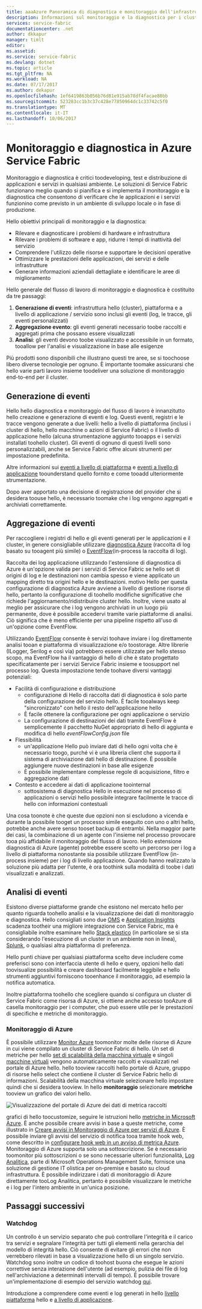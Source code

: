 ```yaml
---
title: aaaAzure Panoramica di diagnostica e monitoraggio dell'infrastruttura del servizio | Documenti Microsoft
description: Informazioni sul monitoraggio e la diagnostica per i cluster, le applicazioni e i servizi di Azure Service Fabric.
services: service-fabric
documentationcenter: .net
author: dkkapur
manager: timlt
editor: 
ms.assetid: 
ms.service: service-fabric
ms.devlang: dotnet
ms.topic: article
ms.tgt_pltfrm: NA
ms.workload: NA
ms.date: 07/17/2017
ms.author: dekapur
ms.openlocfilehash: 1ef6419863b056b76d81e915ab78df4facae88bb
ms.sourcegitcommit: 523283cc1b3c37c428e77850964dc1c33742c5f0
ms.translationtype: MT
ms.contentlocale: it-IT
ms.lasthandoff: 10/06/2017
---
```

# <a name="monitoring-and-diagnostics-for-azure-service-fabric"></a>Monitoraggio e diagnostica in Azure Service Fabric

Monitoraggio e diagnostica è critici toodeveloping, test e distribuzione di applicazioni e servizi in qualsiasi ambiente. Le soluzioni di Service Fabric funzionano meglio quando si pianifica e si implementa il monitoraggio e la diagnostica che consentono di verificare che le applicazioni e i servizi funzionino come previsto in un ambiente di sviluppo locale o in fase di produzione.

Hello obiettivi principali di monitoraggio e la diagnostica:
* Rilevare e diagnosticare i problemi di hardware e infrastruttura
* Rilevare i problemi di software e app, ridurre i tempi di inattività del servizio
* Comprendere l'utilizzo delle risorse e supportare le decisioni operative
* Ottimizzare le prestazioni delle applicazioni, dei servizi e delle infrastrutture
* Generare informazioni aziendali dettagliate e identificare le aree di miglioramento


Hello generale del flusso di lavoro di monitoraggio e diagnostica è costituito da tre passaggi:

1. **Generazione di eventi**: infrastruttura hello (cluster), piattaforma e a livello di applicazione / servizio sono inclusi gli eventi (log, le tracce, gli eventi personalizzati)
2. **Aggregazione evento**: gli eventi generati necessario toobe raccolti e aggregati prima che possano essere visualizzati
3. **Analisi**: gli eventi devono toobe visualizzato e accessibile in un formato, tooallow per l'analisi e visualizzazione in base alle esigenze

Più prodotti sono disponibili che illustrano questi tre aree, se si toochoose libero diverse tecnologie per ognuno. È importante toomake assicurarsi che hello varie parti lavoro insieme toodeliver una soluzione di monitoraggio end-to-end per il cluster.

## <a name="event-generation"></a>Generazione di eventi

Hello hello diagnostica e monitoraggio del flusso di lavoro è innanzitutto hello creazione e generazione di eventi e log. Questi eventi, registri e le tracce vengono generate a due livelli: hello a livello di piattaforma (inclusi i cluster di hello, hello macchine o azioni di Service Fabric) o il livello di applicazione hello (alcuna strumentazione aggiunto tooapps e i servizi installati toohello cluster). Gli eventi di ognuno di questi livelli sono personalizzabili, anche se Service Fabric offre alcuni strumenti per impostazione predefinita.

Altre informazioni sui [eventi a livello di piattaforma](service-fabric-diagnostics-event-generation-infra.md) e [eventi a livello di applicazione](service-fabric-diagnostics-event-generation-app.md) toounderstand quello fornito e come tooadd ulteriormente strumentazione.

Dopo aver apportato una decisione di registrazione del provider che si desidera toouse hello, è necessario toomake che i log vengono aggregati e archiviati correttamente.

## <a name="event-aggregation"></a>Aggregazione di eventi

Per raccogliere i registri di hello e gli eventi generati per le applicazioni e il cluster, in genere consigliabile utilizzare [diagnostica Azure](service-fabric-diagnostics-event-aggregation-wad.md) (raccolta di log basato su tooagent più simile) o [EventFlow](service-fabric-diagnostics-event-aggregation-eventflow.md)(in-process la raccolta di log).

Raccolta dei log applicazione utilizzando l'estensione di diagnostica di Azure è un'opzione valida per i servizi di Service Fabric se hello set di origini di log e le destinazioni non cambia spesso e viene applicato un mapping diretto tra origini hello e le destinazioni. motivo Hello per questa configurazione di diagnostica Azure avviene a livello di gestione risorse di hello, pertanto la configurazione di toohello modifiche significative che richiede l'aggiornamento/ridistribuire cluster hello. Inoltre, viene usato al meglio per assicurare che i log vengono archiviati in un luogo più permanente, dove è possibile accedervi tramite varie piattaforme di analisi. Ciò significa che è meno efficiente per una pipeline rispetto all'uso di un'opzione come EventFlow.

Utilizzando [EventFlow](https://github.com/Azure/diagnostics-eventflow) consente è servizi toohave inviare i log direttamente analisi tooan e piattaforma di visualizzazione e/o toostorage. Altre librerie (ILogger, Serilog e così via) potrebbero essere utilizzate per hello stesso scopo, ma EventFlow ha il vantaggio di hello di che è stato progettato specificatamente per i servizi Service Fabric insieme e toosupport nel processo log. Questa impostazione tende toohave diversi vantaggi potenziali:

* Facilità di configurazione e distribuzione
    * configurazione di Hello di raccolta dati di diagnostica è solo parte della configurazione del servizio hello. È facile tooalways keep "sincronizzato" con hello il resto dell'applicazione hello
    * È facile ottenere la configurazione per ogni applicazione o servizio
    * La configurazione di destinazioni dei dati tramite EventFlow è semplicemente il pacchetto NuGet appropriato di hello di aggiunta e modifica di hello *eventFlowConfig.json* file
* Flessibilità
    * un'applicazione Hello può inviare dati di hello ogni volta che è necessario toogo, purché vi è una libreria client che supporta il sistema di archiviazione dati hello di destinazione. È possibile aggiungere nuove destinazioni in base alle esigenze
    * È possibile implementare complesse regole di acquisizione, filtro e aggregazione dati
* Contesto e accedere ai dati di applicazione toointernal
    * sottosistema di diagnostica Hello in esecuzione nel processo di applicazioni o servizi hello possibile integrare facilmente le tracce di hello con informazioni contestuali

Una cosa toonote è che queste due opzioni non si escludono a vicenda e durante la possibile tooget un processo simile eseguito con uno o altri hello, potrebbe anche avere senso tooset backup di entrambi. Nella maggior parte dei casi, la combinazione di un agente con l'insieme nel processo provocare tooa più affidabile il monitoraggio del flusso di lavoro. Hello estensione diagnostica di Azure (agente) potrebbe essere scelto un percorso per i log a livello di piattaforma nonostante sia possibile utilizzare EventFlow (in-process insieme) per i log di livello applicazione. Quando hanno realizzato la soluzione più adatta per l'utente, è ora toothink sulla modalità di toobe i dati visualizzati e analizzati.

## <a name="event-analysis"></a>Analisi di eventi

Esistono diverse piattaforme grande che esistono nel mercato hello per quanto riguarda toohello analisi e la visualizzazione dei dati di monitoraggio e diagnostica. Hello consigliati sono due [OMS](service-fabric-diagnostics-event-analysis-oms.md) e [Application Insights](service-fabric-diagnostics-event-analysis-appinsights.md) scadenza tootheir una migliore integrazione con Service Fabric, ma è consigliabile inoltre esaminare hello [Stack elastico](https://www.elastic.co/products) (in particolare se si sta considerando l'esecuzione di un cluster in un ambiente non in linea), [Splunk](https://www.splunk.com/), o qualsiasi altra piattaforma di preferenza.

Hello punti chiave per qualsiasi piattaforma scelto deve includere come preferisci sono con interfaccia utente di hello e query, opzioni hello dati toovisualize possibilità e creare dashboard facilmente leggibile e hello strumenti aggiuntivi forniscono tooenhance il monitoraggio, ad esempio la notifica automatica.

Inoltre piattaforma toohello che scegliere quando si configura un cluster di Service Fabric come risorsa di Azure, si ottiene anche accesso tooAzure di casella monitoraggio per i computer, che può essere utile per le prestazioni di specifiche e metriche di monitoraggio.

### <a name="azure-monitor"></a>Monitoraggio di Azure

È possibile utilizzare [Monitor Azure](../monitoring-and-diagnostics/monitoring-overview.md) toomonitor molte delle risorse di Azure in cui viene compilato un cluster di Service Fabric di hello. Un set di metriche per hello [set di scalabilità della macchina virtuale](../monitoring-and-diagnostics/monitoring-supported-metrics.md#microsoftcomputevirtualmachinescalesets) e singoli [macchine virtuali](../monitoring-and-diagnostics/monitoring-supported-metrics.md#microsoftcomputevirtualmachinescalesetsvirtualmachines) vengono automaticamente raccolti e visualizzati nel portale di Azure hello. hello tooview raccolti hello portale di Azure, gruppo di risorse hello select che contiene il cluster di Service Fabric hello di informazioni. Scalabilità della macchina virtuale selezionare hello impostare quindi che si desidera tooview. In hello **monitoraggio** selezionare **metriche** tooview un grafico dei valori hello.

![Visualizzazione del portale di Azure dei dati di metrica raccolti](media/service-fabric-diagnostics-overview/azure-monitoring-metrics.png)

grafici di hello toocustomize, seguire le istruzioni hello [metriche in Microsoft Azure](../monitoring-and-diagnostics/insights-how-to-customize-monitoring.md). È anche possibile creare avvisi in base a queste metriche, come illustrato in [Creare avvisi in Monitoraggio di Azure per servizi di Azure](../monitoring-and-diagnostics/insights-alerts-portal.md). È possibile inviare gli avvisi del servizio di notifica tooa tramite hook web, come descritto in [configurare hook web in un avviso di metrica Azure](../monitoring-and-diagnostics/insights-webhooks-alerts.md). Monitoraggio di Azure supporta solo una sottoscrizione. Se è necessario toomonitor più sottoscrizioni o se sono necessarie ulteriori funzionalità, [Log Analitica](https://azure.microsoft.com/documentation/services/log-analytics/), parte di Microsoft Operations Management Suite, fornisce una soluzione di gestione IT olistica per on-premise e basato su cloud infrastruttura. È possibile indirizzare i dati di monitoraggio di Azure direttamente tooLog Analitica, pertanto è possibile visualizzare le metriche e i log per l'intero ambiente in un'unica posizione.

## <a name="next-steps"></a>Passaggi successivi

### <a name="watchdogs"></a>Watchdog

Un controllo è un servizio separato che può controllare l'integrità e il carico tra servizi e segnalare l'integrità per tutti gli elementi nella gerarchia del modello di integrità hello. Ciò consente di evitare gli errori che non verrebbero rilevati in base a visualizzazione hello di un singolo servizio. Watchdog sono inoltre un codice di toohost buona che esegue le azioni correttive senza interazione dell'utente (ad esempio, pulizia dei file di log nell'archiviazione a determinati intervalli di tempo). È possibile trovare un'implementazione di esempio del servizio watchdog [qui](https://github.com/Azure-Samples/service-fabric-watchdog-service).

Introduzione a comprendere come eventi e log generati in hello [livello piattaforma](service-fabric-diagnostics-event-generation-infra.md) hello e [a livello di applicazione](service-fabric-diagnostics-event-generation-app.md).

